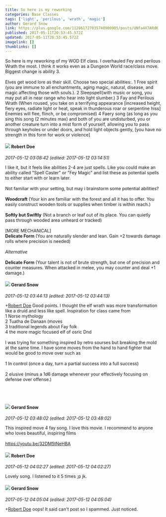 ```yaml
---
title: So here is my reworking
categories: Base Classes
tags: ['light', 'perilous', 'wrath', 'magic']
author: Gerard Snow
link: https://plus.google.com/112861727035740900905/posts/UNfa4X7ARdK
published: 2017-05-11T20:53:45.572Z
updated: 2017-05-11T20:53:45.572Z
imagelink: []
thumblinks: []
---
```


So here is my reworking of my WOD Elf class.  I overhauled Fey and perilous Wrath the most.  I think it works even as a Dungeon World race/class move. Biggest change is ability 3.<br /><br />Elves get wood lore as their skill.  Choose two special abilities:.   1 Free spirit (you are immune to all enchantments, aging magic, natural, disease, and magic affecting those with souls.).  2 Sleepspell(with music or song, you may put all in near range who hear into light slumber.)  3 Fay and Perilous Wrath (When roused, you take on a terrifying appearance [increased height, fiery eyes, radiate light or heat, speak in thunderous roar or serpentine hiss] Enemies will flee, flinch, or be compromised) 4  Faery song (as long as you sing this song (2 minutes max) and both of you are undisturbed, you or another creature turn into a mist form of yourself, allowing you to pass through keyholes or under doors, and hold light objects gently, [you have no strength in this form for work or violence]
<div id='comment z13lcxdbwmqzzhox304chjp5zsy3uzuqb3s'>
  <h4><img src='{{site.baseurl}}//images/avatars/105487846931822189120_photo.jpg'> Robert Doe</h4>
      <p><cite>2017-05-12 03:08:42 (edited: 2017-05-12 03:14:51)</cite></p>
        <p>I like it, but it feels like abilities 2-4 are just spells. Like you could make an ability called &quot;Spell Caster&quot; or &quot;Fey Magic&quot; and list these as potential spells to either start with or learn later.<br /><br />Not familiar with your setting, but may i brainstorm some potential abilities?<br /><br /><b>Woodcraft</b> (Your kin are familiar with the forest and all it has to offer. You easily construct wooden tools or supplies when timber is within reach.)<br /><br /><b>Softly but Swiftly</b> (Not a branch or leaf out of its place. You can quietly pass through wooded area unheard or tracked)<br /><br />[MORE MECHANICAL]<br /><b>Delicate Form</b> (You are naturally slender and lean. Gain +2 towards damage rolls where precision is needed)<br /><br /><i>Alternative</i><br /><br /><b>Delicate Form</b> (Your talent is not of brute strength, but one of precision and counter measures. When attacked in melee, you may counter and deal +1 damage.)</p>
</div>
        

<div id='comment z13lcxdbwmqzzhox304chjp5zsy3uzuqb3s'>
  <h4><img src='{{site.baseurl}}//images/avatars/112861727035740900905_photo.jpg'> Gerard Snow</h4>
      <p><cite>2017-05-12 03:44:13 (edited: 2017-05-12 03:44:13)</cite></p>
        <p><span class="proflinkWrapper"><span class="proflinkPrefix">+</span><a class="proflink" href="https://plus.google.com/105487846931822189120" oid="105487846931822189120">Robert Doe</a></span> Good points.  I thought the elf wrath was more transformation like a druid and  less like spell.  Inspiration for class came from <br />1 Norse mythology<br />2 Tuatha de Danaan (moves <br />3 traditional legends about Fay folk<br />4 the more magic focused elf of osric Dnd <br /><br />I was trying for something inspired by retro sourses but breaking the mold at the same time.  I have some moves from the hand to hand fighter that would be good to move over such as<br /><br />1 In control (once a day, turn a partial success into a full success)<br /><br />2 elusive (minus a 1d6 damage whenever your effectively focusing on defense over offense.)<br /><br /><br /><br /></p>
</div>
        

<div id='comment z13lcxdbwmqzzhox304chjp5zsy3uzuqb3s'>
  <h4><img src='{{site.baseurl}}//images/avatars/112861727035740900905_photo.jpg'> Gerard Snow</h4>
      <p><cite>2017-05-12 03:48:02 (edited: 2017-05-12 03:48:02)</cite></p>
        <p>This inspired move 4 fay song.  I love this movie.  I recommend to anyone who loves beautiful, inspiring films<br /><br /><a href="https://youtu.be/32DM5tNeHBA" data-attachment-render-hint="1" class="ot-anchor">https://youtu.be/32DM5tNeHBA</a></p>
</div>
        

<div id='comment z13lcxdbwmqzzhox304chjp5zsy3uzuqb3s'>
  <h4><img src='{{site.baseurl}}//images/avatars/105487846931822189120_photo.jpg'> Robert Doe</h4>
      <p><cite>2017-05-12 04:02:27 (edited: 2017-05-12 04:02:27)</cite></p>
        <p>Lovely song. I listened to it 5 times ;p jk.</p>
</div>
        

<div id='comment z13lcxdbwmqzzhox304chjp5zsy3uzuqb3s'>
  <h4><img src='{{site.baseurl}}//images/avatars/112861727035740900905_photo.jpg'> Gerard Snow</h4>
      <p><cite>2017-05-12 04:05:04 (edited: 2017-05-12 04:05:04)</cite></p>
        <p><span class="proflinkWrapper"><span class="proflinkPrefix">+</span><a class="proflink" href="https://plus.google.com/105487846931822189120" oid="105487846931822189120">Robert Doe</a></span> oops!  It said can&#39;t post so I spammed.  Just noticed.</p>
</div>
        
